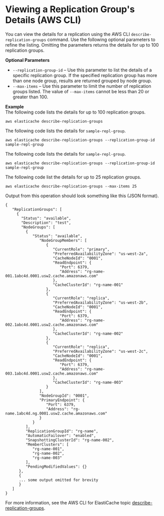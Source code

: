# Viewing a Replication Group's Details \(AWS CLI\)<a name="Replication.ViewDetails.CLI"></a>

You can view the details for a replication using the AWS CLI `describe-replication-groups` command\. Use the following optional parameters to refine the listing\. Omitting the parameters returns the details for up to 100 replication groups\.

**Optional Parameters**
+ `--replication-group-id` – Use this parameter to list the details of a specific replication group\. If the specified replication group has more than one node group, results are returned grouped by node group\.
+ `--max-items` – Use this parameter to limit the number of replication groups listed\. The value of `--max-items` cannot be less than 20 or greater than 100\.

**Example**  
The following code lists the details for up to 100 replication groups\.  

```
aws elasticache describe-replication-groups
```
The following code lists the details for `sample-repl-group`\.  

```
aws elasticache describe-replication-groups --replication-group-id sample-repl-group
```
The following code lists the details for `sample-repl-group`\.  

```
aws elasticache describe-replication-groups --replication-group-id sample-repl-group
```
The following code list the details for up to 25 replication groups\.  

```
aws elasticache describe-replication-groups --max-items 25
```
Output from this operation should look something like this \(JSON format\)\.  

```
{
   "ReplicationGroups": [
     {
       "Status": "available", 
       "Description": "test", 
       "NodeGroups": [
         {
            "Status": "available", 
               "NodeGroupMembers": [
                  {
                     "CurrentRole": "primary", 
                     "PreferredAvailabilityZone": "us-west-2a", 
                     "CacheNodeId": "0001", 
                     "ReadEndpoint": {
                        "Port": 6379, 
                        "Address": "rg-name-001.1abc4d.0001.usw2.cache.amazonaws.com"
                     }, 
                     "CacheClusterId": "rg-name-001"
                  }, 
                  {
                     "CurrentRole": "replica", 
                     "PreferredAvailabilityZone": "us-west-2b", 
                     "CacheNodeId": "0001", 
                     "ReadEndpoint": {
                        "Port": 6379, 
                        "Address": "rg-name-002.1abc4d.0001.usw2.cache.amazonaws.com"
                     }, 
                     "CacheClusterId": "rg-name-002"
                  }, 
                  {
                     "CurrentRole": "replica", 
                     "PreferredAvailabilityZone": "us-west-2c", 
                     "CacheNodeId": "0001", 
                     "ReadEndpoint": {
                        "Port": 6379, 
                        "Address": "rg-name-003.1abc4d.0001.usw2.cache.amazonaws.com"
                     }, 
                     "CacheClusterId": "rg-name-003"
                  }
               ], 
               "NodeGroupId": "0001", 
               "PrimaryEndpoint": {
                  "Port": 6379, 
                  "Address": "rg-name.1abc4d.ng.0001.usw2.cache.amazonaws.com"
               }
            }
         ], 
         "ReplicationGroupId": "rg-name", 
         "AutomaticFailover": "enabled", 
         "SnapshottingClusterId": "rg-name-002", 
         "MemberClusters": [
            "rg-name-001", 
            "rg-name-002", 
            "rg-name-003"
         ], 
         "PendingModifiedValues": {}
      }, 
      {
      ... some output omitted for brevity
      }
   ]
}
```

For more information, see the AWS CLI for ElastiCache topic [describe\-replication\-groups](https://docs.aws.amazon.com/cli/latest/reference/elasticache/describe-replication-groups.html)\.